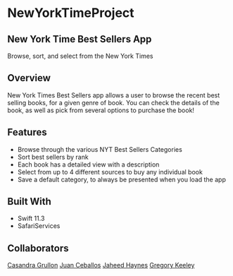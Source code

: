 # NewYorkTimeProject

## New York Time Best Sellers App

Browse, sort, and select from the New York Times 

## Overview

New York Times Best Sellers app allows a user to browse the recent best selling books, for a given genre of book. You can check the details of the book, as well as pick from several options to purchase the book!

## Features

* Browse through the various NYT Best Sellers Categories
* Sort best sellers by rank
* Each book has a detailed view with a description
* Select from up to 4 different sources to buy any individual book
* Save a default category, to always be presented when you load the app

## Built With

* Swift 11.3
* SafariServices

## Collaborators

[Casandra Grullon](https://github.com/CasandraGrullon)
[Juan Ceballos](https://github.com/Juan-Ceballos)
[Jaheed Haynes](https://github.com/jaheedhaynes)
[Gregory Keeley](https://github.com/GregKeeley)


